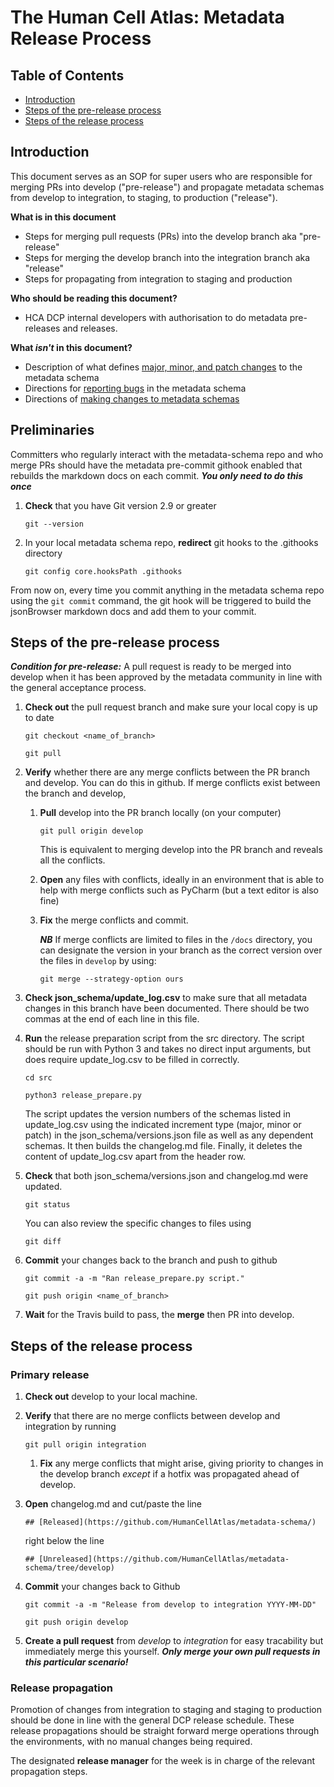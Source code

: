 # The Human Cell Atlas: Metadata Release Process

## Table of Contents
- [Introduction](#introduction)
- [Steps of the pre-release process](#steps-of-the-pre-release-process)
- [Steps of the release process](#steps-of-the-release-process)

## Introduction

This document serves as an SOP for super users who are responsible for merging PRs into develop ("pre-release") and propagate metadata schemas from develop to integration, to staging, to production ("release").

**What is in this document**
- Steps for merging pull requests (PRs) into the develop branch aka "pre-release"
- Steps for merging the develop branch into the integration branch aka "release"
- Steps for propagating from integration to staging and production

 **Who should be reading this document?**
 - HCA DCP internal developers with authorisation to do metadata pre-releases and releases.

 **What *isn't* in this document?**
- Description of what defines [major, minor, and patch changes](metadata-schema/docs/evolution.md#schema-versioning) to the metadata schema
- Directions for [reporting bugs](metadata-schema/docs/contributing.md#reporting-bugs) in the metadata schema
- Directions of [making changes to metadata schemas](metadata-schema/docs/committers.md)


## Preliminaries

Committers who regularly interact with the metadata-schema repo and who merge PRs should have the metadata pre-commit githook enabled that rebuilds the markdown docs on each commit. ***You only need to do this once***

1. **Check** that you have Git version 2.9 or greater

    `git --version`

2. In your local metadata schema repo, **redirect** git hooks to the .githooks directory

    `git config core.hooksPath .githooks`

From now on, every time you commit anything in the metadata schema repo using the `git commit` command, the git hook will be triggered to build the jsonBrowser markdown docs and add them to your commit.


## Steps of the pre-release process

***Condition for pre-release:*** A pull request is ready to be merged into develop when it has been approved by the metadata community in line with the general acceptance process.


1. **Check out** the pull request branch and make sure your local copy is up to date

    `git checkout <name_of_branch>`

    `git pull`

1. **Verify** whether there are any merge conflicts between the PR branch and develop. You can do this in github. If merge conflicts exist between the branch and develop,

    1. **Pull** develop into the PR branch locally (on your computer)

        `git pull origin develop`

        This is equivalent to merging develop into the PR branch and reveals all the conflicts.

    1. **Open** any files with conflicts, ideally in an environment that is able to help with merge conflicts such as PyCharm (but a text editor is also fine)

    1. **Fix** the merge conflicts and commit.

        ***NB*** If merge conflicts are limited to files in the `/docs` directory, you can designate the version in your branch as the correct version over the files in `develop` by using:

        `git merge --strategy-option ours`

1. **Check json_schema/update_log.csv** to make sure that all metadata changes in this branch have been documented. There should be two commas at the end of each line in this file.

1. **Run** the release preparation script from the src directory. The script should be run with Python 3 and takes no direct input arguments, but does require update_log.csv to be filled in correctly.

    `cd src`

    `python3 release_prepare.py`

    The script updates the version numbers of the schemas listed in update_log.csv using the indicated increment type (major, minor or patch) in the json_schema/versions.json file as well as any dependent schemas. It then builds the changelog.md file. Finally, it deletes the content of update_log.csv apart from the header row.

1. **Check** that both json_schema/versions.json and changelog.md were updated.

    `git status`

    You can also review the specific changes to files using

    `git diff`

1. **Commit** your changes back to the branch and push to github

    `git commit -a -m "Ran release_prepare.py script."`

    `git push origin <name_of_branch>`

1. **Wait** for the Travis build to pass, the **merge** then PR into develop.



## Steps of the release process

### Primary release

1. **Check out** develop to your local machine.

1. **Verify** that there are no merge conflicts between develop and integration by running

    `git pull origin integration`

    1. **Fix** any merge conflicts that might arise, giving priority to changes in the develop branch *except* if a hotfix was propagated ahead of develop.

1. **Open** changelog.md and cut/paste the line

    `## [Released](https://github.com/HumanCellAtlas/metadata-schema/)`

    right below the line

    `## [Unreleased](https://github.com/HumanCellAtlas/metadata-schema/tree/develop)`

1. **Commit** your changes back to Github

    `git commit -a -m "Release from develop to integration YYYY-MM-DD"`

    `git push origin develop`

1. **Create a pull request** from *develop* to *integration* for easy tracability but immediately merge this yourself. ***Only merge your own pull requests in this particular scenario!***


### Release propagation

Promotion of changes from integration to staging and staging to production should be done in line with the general DCP release schedule. These release propagations should be straight forward merge operations through the environments, with no manual changes being required.

The designated **release manager** for the week is in charge of the relevant propagation steps.





